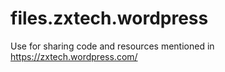 # files.zxtech.wordpress
Use for sharing code and resources mentioned in https://zxtech.wordpress.com/
